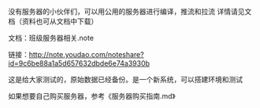 没有服务器的小伙伴们，可以用公用的服务器进行编译，推流和拉流
详情请见文档（资料也可从文档中下载）


文档：班级服务器相关.note

链接：http://note.youdao.com/noteshare?id=9c6be88a1a5d657632dbde6e74a3930b


这是给大家测试的，原始数据已经备份。是一个新系统，可以搭建环境和测试

如果想要自己购买服务器，参考《服务器购买指南.md》